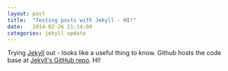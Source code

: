 ```yaml
---
layout: post
title:  "Testing posts with Jekyll - HI!"
date:   2014-02-26 21:14:09
categories: jekyll update
---
```


Trying [Jekyll][jekyll] out - looks like a useful thing to know. Github hosts the code base at [Jekyll's GitHub repo][jekyll-gh]. HI!

[jekyll-gh]: https://github.com/mojombo/jekyll
[jekyll]:    http://jekyllrb.com
